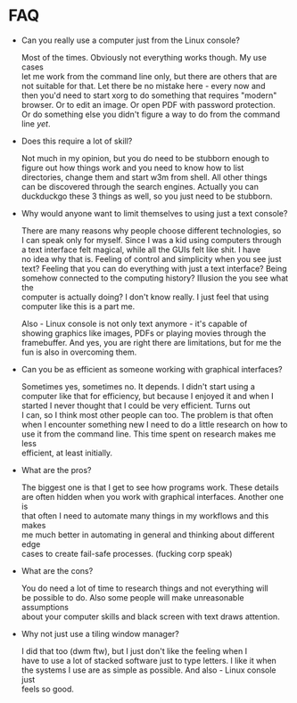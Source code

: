 # FAQ

* Can you really use a computer just from the Linux console?

	Most of the times. Obviously not everything works though. My use cases  
let me work from the command line only, but there are others that are  
not suitable for that. Let there be no mistake here - every now and  
then you'd need to start xorg to do something that requires "modern"  
browser. Or to edit an image. Or open PDF with password protection.  
Or do something else you didn't figure a way to do from the command  
line *yet*.

* Does this require a lot of skill?

	Not much in my opinion, but you do need to be stubborn enough to  
figure out how things work and you need to know how to list  
directories, change them and start w3m from shell. All other things  
can be discovered through the search engines. Actually you can  
duckduckgo these 3 things as well, so you just need to be stubborn.

* Why would anyone want to limit themselves to using just a text console?

	There are many reasons why people choose different technologies, so  
I can  speak only for myself. Since I was a kid using computers through  
a text interface felt magical, while all the GUIs felt like shit. I have  
no idea why that is. Feeling of control and simplicity when you see just  
text? Feeling that you can do everything with just a text interface? Being  
somehow connected to the computing history? Illusion the you see what the  
computer is actually doing? I don't know really. I just feel that using  
computer like this is a part me.

	Also - Linux console is not only text anymore - it's capable of  
showing graphics like images, PDFs or playing movies through the  
framebuffer. And yes, you are right there are limitations, but for me the  
fun is also in overcoming them.  

* Can you be as efficient as someone working with graphical interfaces?

	Sometimes yes, sometimes no. It depends. I didn't start using a  
computer like that for efficiency, but because I enjoyed it and when I  
started I never thought that I could be very efficient. Turns out  
I can, so I think most other people can too. The problem is that often  
when I encounter something new I need to do a little research on how to  
use it from the command line. This time spent on research makes me less  
efficient, at least initially.

* What are the pros?

	The biggest one is that I get to see how programs work. These details  
are often hidden when you work with graphical interfaces. Another one is  
that often I need to automate many things in my workflows and this makes  
me much better in automating in general and thinking about different edge  
cases to create fail-safe processes. (fucking corp speak)

* What are the cons?

	You do need a lot of time to research things and not everything will  
be possible to do. Also some people will make unreasonable assumptions  
about your computer skills and black screen with text draws attention.

* Why not just use a tiling window manager?

	I did that too (dwm ftw), but I just don't like the feeling when I  
have to use a lot of stacked software just to type letters. I like it when  
the systems I use are as simple as possible. And also - Linux console just  
feels so good.

